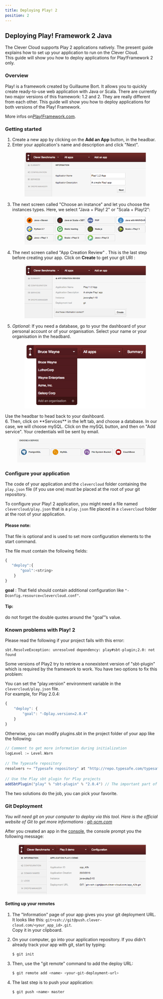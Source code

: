```yaml
---
title: Deploying Play! 2
position: 2
---
```


## Deploying Play! Framework 2 Java

The Clever Cloud supports Play 2 applications natively. The present guide explains how to set up your application to run on the Clever Cloud.  
This guide will show you how to deploy applications for Play!Framework 2 only.

### Overview
Play! is a framework created by Guillaume Bort. It allows you to quickly create ready-to-use web application with Java or Scala. There are currently two major versions of this framework: 1.2 and 2. They are really different from each other. This guide will show you how to deploy applications for both versions of the Play! Framework.

More infos on<a target="_blank" href="http://www.playframework.org">Play!Framework.com</a>. 

### Getting started

1. Create a new app by clicking on the **Add an App** button, in the headbar. 
2. Enter your application's name and description and click "Next".<figure class="cc-content-imglarge">
  <img src="/assets/images/appjavaplay.png"/></figure>
3. The next screen called "Choose an instance" and let you choose the instances types. Here, we select "Java + Play! 2" or "Scala + Play!2":  <figure class="cc-content-imglarge"><img src="/assets/images/javawarapp.png"></figure>
4. The next screen called "App Creation Review" . This is the last step before creating your app. Click on **Create** to get your git URI  : <figure class="cc-content-imglarge"><img src="/assets/images/appcreationreviewjavaplay.png"></figure>
5. *Optional*: If you need a database, go to your the dashboard of your personal account or of your organisation. Select your name or your organisation in the headbard. <figure class="cc-content-img">
  <a href="/assets/images/gotohome.png"><img src="/assets/images/gotohome.png"/></a>
  <figcaption>Use the headbar to head back to your dashboard. 
  </figcaption>
</figure>
6. Then, click on **Services** in the left tab, and choose a database. In our case, we will choose mySQL. Click on the mySQL button, and then on "Add service". Your credentials will be sent by email.<figure class="cc-content-imglarge"><img src="/assets/images/mysql.png"></figure>



### Configure your application
The code of your application and the `clevercloud` folder containing the `play.json` file (if you use one) must be placed at the root of your git repository.

To configure your Play! 2 application, you might need a file named `clevercloud/play.json` that is a `play.json` file placed in a `clevercloud` folder at the root of your application.

<div class="alert alert-hot-problems">
	<h4>Please note:</h4>
	<p>That file is optional and is used to set more
configuration elements to the start command.</p>
</div>

The file must contain the
following fields:

```javascript
{
   "deploy":{
	   "goal":<string>
	}
}
```

**goal** : That field should contain additional configuration like
`"-Dconfig.resource=clevercloud.conf"`.

<div class="alert alert-hot-problems">
	<h4>Tip:</h4>
	<p>do not forget the double quotes
	around the "goal"’s value.</p>
</div>

### Known problems with Play! 2

Please read the following if your project fails with this error:  

	sbt.ResolveException: unresolved dependency: play#sbt-plugin;2.0: not found

Some versions of Play2 try to retrieve a nonexistent version of
"sbt-plugin" which is required by the framework to work.
You have two options to fix this problem:

You can set the "play.version" environment variable in the
`clevercloud/play.json` file.  
For example, for Play 2.0.4:

``` javascript
{
	"deploy": {
		"goal": "-Dplay.version=2.0.4"
	}
}
```

Otherwise, you can modify plugins.sbt in the project folder of your
app like the following:

``` scala
// Comment to get more information during initialization
logLevel := Level.Warn

// The Typesafe repository
resolvers += "Typesafe repository" at "http://repo.typesafe.com/typesafe/releases/"

// Use the Play sbt plugin for Play projects
addSbtPlugin("play" % "sbt-plugin" % "2.0.4") // The important part of the configuration
```

The two solutions do the job, you can pick your favorite.

### Git Deployment
*You will need git on your computer to deploy via this tool. Here is the official website of Git to get more informations&nbsp;: <a href="http://git-scm.com">git-scm.com</a>*

After you created an app in the [console](https://console.clever-cloud.com), the console prompt you the following message:

<figure class="cc-content-imglarge">
  <img src="/assets/images/newgitapp.png"/></a>
</figure>

#### Setting up your remotes

1. The "Information" page of your app gives you your git deployment URL.  
It looks like this:  ``git+ssh://git@push.clever-cloud.com/<your_app_id>.git``.  
Copy it in your clipboard.
2. On your computer, go into your application repository. 
If you didn't already track your app with git, start by typing:

	```bash
	$ git init
	```
3. Then, use the "git remote" command to add the deploy URL:

	```bash
	$ git remote add <name> <your-git-deployment-url>
	```

4. The last step is to push your application:

	```bash
	$ git push <name> master
	```
